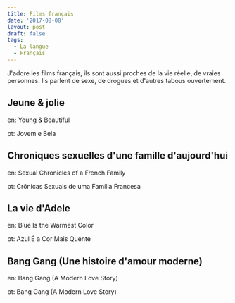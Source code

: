 ```yaml
---
title: Films français
date: '2017-08-08'
layout: post
draft: false
tags:
  - La langue
  - Français
---
```


J'adore les films français, ils sont aussi proches de la vie réelle,
de vraies personnes.
Ils parlent de sexe, de drogues et d'autres tabous ouvertement.

## Jeune & jolie
en: Young & Beautiful

pt: Jovem e Bela

## Chroniques sexuelles d'une famille d'aujourd'hui 
en: Sexual Chronicles of a French Family

pt: Crônicas Sexuais de uma Família Francesa

## La vie d'Adele 
en: Blue Is the Warmest Color

pt: Azul É a Cor Mais Quente

## Bang Gang (Une histoire d'amour moderne)
en: Bang Gang (A Modern Love Story)

pt: Bang Gang (A Modern Love Story)
